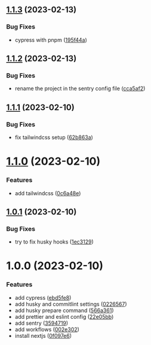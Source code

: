 ## [1.1.3](https://github.com/vainapp/dashboard/compare/v1.1.2...v1.1.3) (2023-02-13)


### Bug Fixes

* cypress with pnpm ([195f44a](https://github.com/vainapp/dashboard/commit/195f44ab0f9c3e2a99e626e3785df395c162d087))

## [1.1.2](https://github.com/vainapp/dashboard/compare/v1.1.1...v1.1.2) (2023-02-13)


### Bug Fixes

* rename the project in the sentry config file ([cca5af2](https://github.com/vainapp/dashboard/commit/cca5af2ad818a6d23813fe6d4f17f9cb5caa6082))

## [1.1.1](https://github.com/vainapp/dashboard/compare/v1.1.0...v1.1.1) (2023-02-10)


### Bug Fixes

* fix tailwindcss setup ([62b863a](https://github.com/vainapp/dashboard/commit/62b863ac72cf6068543606e2e769116b83bdd6fd))

# [1.1.0](https://github.com/vainapp/dashboard/compare/v1.0.1...v1.1.0) (2023-02-10)


### Features

* add tailwindcss ([0c6a48e](https://github.com/vainapp/dashboard/commit/0c6a48e1ec04dd40260c98d80bda9244453b17bc))

## [1.0.1](https://github.com/vainapp/dashboard/compare/v1.0.0...v1.0.1) (2023-02-10)


### Bug Fixes

* try to fix husky hooks ([1ec3129](https://github.com/vainapp/dashboard/commit/1ec3129cde64a33d076abb4b8c42df7b405f23c1))

# 1.0.0 (2023-02-10)


### Features

* add cypress ([ebd5fe8](https://github.com/vainapp/dashboard/commit/ebd5fe88172a191dc2bbe453132435ceae0570fb))
* add husky and commitlint settings ([0226567](https://github.com/vainapp/dashboard/commit/0226567613e42ba05db82e393fcaa9ae3141ecfc))
* add husky prepare command ([566a361](https://github.com/vainapp/dashboard/commit/566a36198335738809532155f32c7b48e1b143b5))
* add prettier and eslint config ([22e05bb](https://github.com/vainapp/dashboard/commit/22e05bbf5dfaf99230da97d90d9c845c6a5d1584))
* add sentry ([3594719](https://github.com/vainapp/dashboard/commit/35947193ba601776c068d983afe0d6b8bf403796))
* add workflows ([002e302](https://github.com/vainapp/dashboard/commit/002e3024271382fde45b01042e7c18876659e24a))
* install nextjs ([0f097e6](https://github.com/vainapp/dashboard/commit/0f097e608bc532d94fea0e388f1646a9bfe36225))
